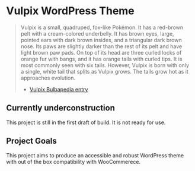 # Vulpix WordPress Theme

> Vulpix is a small, quadruped, fox-like Pokémon. It has a red-brown pelt with a cream-colored underbelly. It has brown 
> eyes, large, pointed ears with dark brown insides, and a triangular dark brown nose. Its paws are slightly darker than
> the rest of its pelt and have light brown paw pads. On top of its head are three curled locks of orange fur with bangs, 
> and it has orange tails with curled tips. It is most commonly seen with six tails. However, Vulpix is born with only a 
> single, white tail that splits as Vulpix grows. The tails grow hot as it approaches evolution. 
> - [Vulpix Bulbapedia entry](https://bulbapedia.bulbagarden.net/wiki/Vulpix_(Pok%C3%A9mon))

## Currently underconstruction
This project is still in the first draft of build. It is not ready for use.

## Project Goals
This project aims to produce an accessible and robust WordPress theme with out of the box compatibility with 
WooCommerece.

